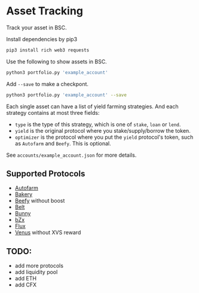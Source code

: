 # Asset Tracking

Track your asset in BSC.

Install dependencies by pip3

```bash
pip3 install rich web3 requests
```

Use the following to show assets in BSC.

```bash
python3 portfolio.py 'example_account'
```

Add `--save` to make a checkpont.

```bash
python3 portfolio.py 'example_account' --save
```

Each single asset can have a list of yield farming strategies. And each strategy contains at most three fields:

+ `type` is the type of this strategy, which is one of `stake`, `loan` or `lend`.
+ `yield` is the original protocol where you stake/supply/borrow the token.
+ `optimizer` is the protocol where you put the `yield` protocol's token, such as `Autofarm` and `Beefy`. This is optional.

See `accounts/example_account.json` for more details.

## Supported Protocols

+ [Autofarm](https://autofarm.network/)
+ [Bakery](https://www.bakeryswap.org)
+ [Beefy](https://beefy.finance/) without boost
+ [Belt](https://belt.fi/)
+ [Bunny](https://pancakebunny.finance/)
+ [bZx](https://bsc.fulcrum.trade/farm)
+ [Flux](https://flux.01.finance/bsc/)
+ [Venus](https://app.venus.io) without XVS reward

## TODO:
  + add more protocols
  + add liquidity pool
  + add ETH
  + add CFX
